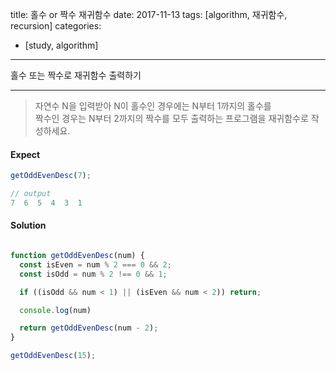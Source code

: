 title: 홀수 or 짝수 재귀함수
date: 2017-11-13
tags: [algorithm, 재귀함수, recursion]
categories:
- [study, algorithm]
---

홀수 또는 짝수로 재귀함수 출력하기

<!-- more -->

---

>자연수 N을 입력받아 N이 홀수인 경우에는 N부터 1까지의 홀수를  
>짝수인 경우는 N부터 2까지의 짝수를 모두 출력하는 프로그램을 재귀함수로 작성하세요.


#### Expect
```js
getOddEvenDesc(7);

// output
7  6  5  4  3  1
```

#### Solution
```js

function getOddEvenDesc(num) {
  const isEven = num % 2 === 0 && 2;
  const isOdd = num % 2 !== 0 && 1;

  if ((isOdd && num < 1) || (isEven && num < 2)) return;

  console.log(num)

  return getOddEvenDesc(num - 2);
}

getOddEvenDesc(15);
```